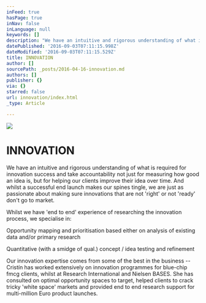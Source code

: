 ```yaml
---
inFeed: true
hasPage: true
inNav: false
inLanguage: null
keywords: []
description: "We have an intuitive and rigorous understanding of what is required for innovation success and take accountability not just for measuring how good an idea is, but for helping our clients improve their idea over time.\_ And whilst a successful end launch makes our spines tingle, we are just as passionate about making sure innovations that are not ‘right’ or not ‘ready’ don’t go to market."
datePublished: '2016-09-03T07:11:15.998Z'
dateModified: '2016-09-03T07:11:15.529Z'
title: INNOVATION
author: []
sourcePath: _posts/2016-04-16-innovation.md
authors: []
publisher: {}
via: {}
starred: false
url: innovation/index.html
_type: Article

---
```

![](https://the-grid-user-content.s3-us-west-2.amazonaws.com/3c066e64-c24d-4d41-8825-93708cc7e5aa.png)

# INNOVATION

We have an intuitive and rigorous understanding of what is required for innovation success and take accountability not just for measuring how good an idea is, but for helping our clients improve their idea over time.  And whilst a successful end launch makes our spines tingle, we are just as passionate about making sure innovations that are not 'right' or not 'ready' don't go to market.

Whilst we have 'end to end' experience of researching the innovation process, we specialise in:

Opportunity mapping and prioritisation based either on analysis of existing data and/or primary research

Quantitative (with a smidge of qual.) concept / idea testing and refinement

Our innovation expertise comes from some of the best in the business -- Cristín has worked extensively on innovation programmes for blue-chip fmcg clients, whilst at Research International and Nielsen BASES.  She has consulted on optimal opportunity spaces to target, helped clients to crack tricky 'white space' markets and provided end to end research support for multi-million Euro product launches.
